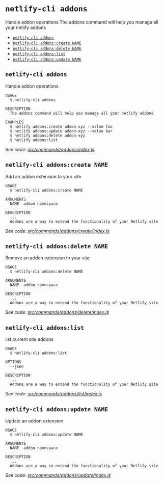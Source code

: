 `netlify-cli addons`
====================

Handle addon operations
The addons command will help you manage all your netlify addons

* [`netlify-cli addons`](#netlify-cli-addons)
* [`netlify-cli addons:create NAME`](#netlify-cli-addonscreate-name)
* [`netlify-cli addons:delete NAME`](#netlify-cli-addonsdelete-name)
* [`netlify-cli addons:list`](#netlify-cli-addonslist)
* [`netlify-cli addons:update NAME`](#netlify-cli-addonsupdate-name)

## `netlify-cli addons`

Handle addon operations

```
USAGE
  $ netlify-cli addons

DESCRIPTION
  The addons command will help you manage all your netlify addons

EXAMPLES
  $ netlify addons:create addon-xyz --value foo
  $ netlify addons:update addon-xyz --value bar
  $ netlify addons:delete addon-xyz
  $ netlify addons:list
```

_See code: [src/commands/addons/index.js](https://github.com/netlify/cli/blob/v2.0.0-alpha.4/src/commands/addons/index.js)_

## `netlify-cli addons:create NAME`

Add an addon extension to your site

```
USAGE
  $ netlify-cli addons:create NAME

ARGUMENTS
  NAME  addon namespace

DESCRIPTION
  ...
  Addons are a way to extend the functionality of your Netlify site
```

_See code: [src/commands/addons/create/index.js](https://github.com/netlify/cli/blob/v2.0.0-alpha.4/src/commands/addons/create/index.js)_

## `netlify-cli addons:delete NAME`

Remove an addon extension to your site

```
USAGE
  $ netlify-cli addons:delete NAME

ARGUMENTS
  NAME  addon namespace

DESCRIPTION
  ...
  Addons are a way to extend the functionality of your Netlify site
```

_See code: [src/commands/addons/delete/index.js](https://github.com/netlify/cli/blob/v2.0.0-alpha.4/src/commands/addons/delete/index.js)_

## `netlify-cli addons:list`

list current site addons

```
USAGE
  $ netlify-cli addons:list

OPTIONS
  --json

DESCRIPTION
  ...
  Addons are a way to extend the functionality of your Netlify site
```

_See code: [src/commands/addons/list/index.js](https://github.com/netlify/cli/blob/v2.0.0-alpha.4/src/commands/addons/list/index.js)_

## `netlify-cli addons:update NAME`

Update an addon extension

```
USAGE
  $ netlify-cli addons:update NAME

ARGUMENTS
  NAME  addon namespace

DESCRIPTION
  ...
  Addons are a way to extend the functionality of your Netlify site
```

_See code: [src/commands/addons/update/index.js](https://github.com/netlify/cli/blob/v2.0.0-alpha.4/src/commands/addons/update/index.js)_

